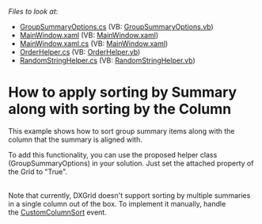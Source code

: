 <!-- default file list -->
*Files to look at*:

* [GroupSummaryOptions.cs](./CS/GroupSorting/GroupSummaryOptions.cs) (VB: [GroupSummaryOptions.vb](./VB/GroupSorting/GroupSummaryOptions.vb))
* [MainWindow.xaml](./CS/GroupSorting/MainWindow.xaml) (VB: [MainWindow.xaml](./VB/GroupSorting/MainWindow.xaml))
* [MainWindow.xaml.cs](./CS/GroupSorting/MainWindow.xaml.cs) (VB: [MainWindow.xaml](./VB/GroupSorting/MainWindow.xaml))
* [OrderHelper.cs](./CS/GroupSorting/OrderHelper.cs) (VB: [OrderHelper.vb](./VB/GroupSorting/OrderHelper.vb))
* [RandomStringHelper.cs](./CS/GroupSorting/RandomStringHelper.cs) (VB: [RandomStringHelper.vb](./VB/GroupSorting/RandomStringHelper.vb))
<!-- default file list end -->
# How to apply sorting by Summary along with sorting by the Column


<p>This example shows how to sort group summary items along with the column that the summary is aligned with.</p>
<p>To add this functionality, you can use the proposed helper class (GroupSummaryOptions) in your solution. Just set the attached property of the Grid to "True".<br /><br /></p>
<p>Note that currently, DXGrid doesn't support sorting by multiple summaries in a single column out of the box. To implement it manually, handle the <a href="https://documentation.devexpress.com/#WPF/DevExpressXpfGridGridControl_CustomColumnSorttopic">CustomColumnSort</a> event.</p>

<br/>


